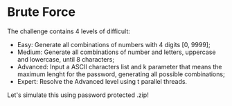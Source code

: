 # Brute Force

The challenge contains 4 levels of difficult:
- Easy: Generate all combinations of numbers with 4 digits [0, 9999];
- Medium: Generate all combinations of number and letters, uppercase and lowercase, until 8 characters;
- Advanced: Input a ASCII characters list and k parameter that means the maximum lenght for the password, generating all possible combinations;
- Expert: Resolve the Advanced level using t parallel threads.

Let's simulate this using password protected .zip!
